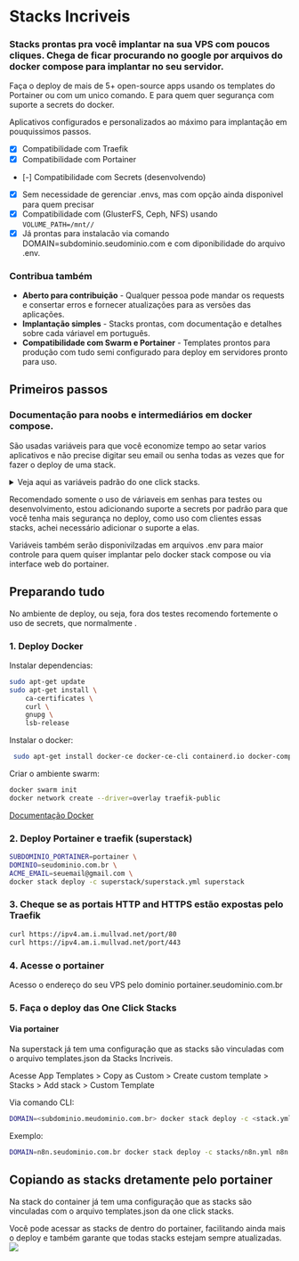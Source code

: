 # Stacks Incriveis
### Stacks prontas pra você implantar na sua VPS com poucos cliques. Chega de ficar procurando no google por arquivos do docker compose para implantar no seu servidor.

Faça o deploy de mais de 5+ open-source apps usando os templates do Portainer ou com um unico comando. E para quem quer segurança com suporte a secrets do docker.

Aplicativos configurados e personalizados ao máximo para implantação em pouquissimos passos.

- [x] Compatibilidade com Traefik
- [x] Compatibilidade com Portainer
- [-] Compatibilidade com Secrets (desenvolvendo)
- [x] Sem necessidade de gerenciar .envs, mas com opção ainda disponivel para quem precisar
- [x] Compatibilidade com (GlusterFS, Ceph, NFS) usando `VOLUME_PATH=/mnt//`
- [x] Já prontas para instalacão via comando DOMAIN=subdominio.seudominio.com e com diponibilidade do arquivo .env.

### Contribua também
- **Aberto para contribuição** - Qualquer pessoa pode mandar os requests e consertar erros e fornecer atualizações para as versões das aplicações.
- **Implantação simples** - Stacks prontas, com documentação e detalhes sobre cada váriavel em português.
- **Compatibilidade com Swarm e Portainer** - Templates prontos para produção com tudo semi configurado para deploy em servidores pronto para uso.

## Primeiros passos
### Documentação para noobs e intermediários em docker compose.
São usadas variáveis para que você economize tempo ao setar varios aplicativos e não precise digitar seu email ou senha todas as vezes que for fazer o deploy de uma stack.

<details><summary>Veja aqui as variáveis padrão do one click stacks.</summary>
    
- **DOMINIO** - Seu dominio padrão. Ex: seudominio.com.br
- **ACME_EMAIL** - Email usado para aquisição dos certificados Let's Encrypt. SUPER IMPORTANTE
- **SMTP_SENDER** - Email que irá aparecer quando se envia um email novo pelo servidor. Ex: nao-responda@gmail.com
- **SMTP_SERVER** - Endereço do servidor SMTP que irá enviar os emails. Ex: gmail.smtp.com ou mail.seudominio.com
- **SMTP_USER** - Usuário que ira logar no servidor SMTP, normalmente é seu email principal. Ex: seuemail@gmail.com
- **SMTP_PASSWORD** - Senha do seu email ou senha de aplicativo. [Saiba mais sobre senhas de aplicativo](https://atendimento.tecnospeed.com.br/hc/pt-br/articles/4418115119127-Como-criar-senha-de-aplicativo-para-email)
- **NUMBER** - Uma aplicação pode ter varias instancias rodando, -1 -2 -3 -4, se não alterada o padrão será -1. Ex: Portainer-1
- **VERSION** - A versão da aplicação a ser usada no container, se não alterada será usada a ultima versão estável do aplicativo.
- **TRUSTED_IPS** - IP dos servidores que vão se conectar a suas aplicações, se não alterado o padrão sera somente o localhost.
    
</details>

Recomendado somente o uso de váriaveis em senhas para testes ou desenvolvimento, estou adicionando suporte a secrets por padrão para que você tenha mais segurança no deploy, como uso com clientes essas stacks, achei necessário adicionar o suporte a elas.

Variáveis também serão disponivilzadas em arquivos .env para maior controle para quem quiser implantar pelo docker stack compose ou via interface web do portainer.

## Preparando tudo
No ambiente de deploy, ou seja, fora dos testes recomendo fortemente o uso de secrets, que normalmente .

### 1. Deploy Docker
Instalar dependencias:
```bash
sudo apt-get update
sudo apt-get install \
    ca-certificates \
    curl \
    gnupg \
    lsb-release
```
Instalar o docker:
```bash
 sudo apt-get install docker-ce docker-ce-cli containerd.io docker-compose-plugin
```
Criar o ambiente swarm:
```bash
docker swarm init
docker network create --driver=overlay traefik-public
```
[Documentação Docker](https://docs.docker.com/engine/install/ubuntu/)

### 2. Deploy Portainer e traefik (superstack)
```bash
SUBDOMINIO_PORTAINER=portainer \
DOMINIO=seudominio.com.br \
ACME_EMAIL=seuemail@gmail.com \
docker stack deploy -c superstack/superstack.yml superstack
```

### 3. Cheque se as portais HTTP and HTTPS estão expostas pelo Traefik
```bash
curl https://ipv4.am.i.mullvad.net/port/80
curl https://ipv4.am.i.mullvad.net/port/443
```

### 4. Acesse o portainer
Acesso o endereço do seu VPS pelo dominio portainer.seudominio.com.br

### 5. Faça o deploy das One Click Stacks
#### Via portainer
Na superstack já tem uma configuração que as stacks são vinculadas com o arquivo templates.json da Stacks Incriveis.


Acesse App Templates > Copy as Custom > Create custom template > Stacks > Add stack > Custom Template

Via comando CLI:
```bash
DOMAIN=<subdominio.meudominio.com.br> docker stack deploy -c <stack.yml> <nome>
```
Exemplo:
```bash
DOMAIN=n8n.seudominio.com.br docker stack deploy -c stacks/n8n.yml n8n
```

## Copiando as stacks dretamente pelo portainer
Na stack do container já tem uma configuração que as stacks são vinculadas com o arquivo templates.json da one click stacks.

Você pode acessar as stacks de dentro do portainer, facilitando ainda mais o deploy e também garante que todas stacks estejam sempre atualizadas.
![](https://user-images.githubusercontent.com/119268809/209490086-f20a83fc-a7bb-4684-a6fa-d712bc17b48e.png)
